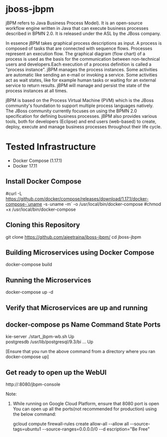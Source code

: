 # jboss-jbpm

jBPM refers to Java Business Process Model). It is an open-source workflow engine written in Java that can execute business processes described in BPMN 2.0. It is released under the ASL by the JBoss company.

In essence jBPM takes graphical process descriptions as input. A process is composed of tasks that are connected with sequence flows. Processes represent an execution flow. The graphical diagram (flow chart) of a process is used as the basis for the communication between non-technical users and developers.Each execution of a process definition is called a "process instance". jBPM manages the process instances. Some activities are automatic like sending an e-mail or invoking a service. Some activities act as wait states, like for example human tasks or waiting for an external service to return results. jBPM will manage and persist the state of the process instances at all times.

jBPM is based on the Process Virtual Machine (PVM) which is the JBoss community's foundation to support multiple process languages natively. The JBoss community currently focuses on using the BPMN 2.0 specification for defining business processes.
jBPM also provides various tools, both for developers (Eclipse) and end users (web-based) to create, deploy, execute and manage business processes throughout their life cycle.

# Tested Infrastructure


* Docker Compose (1.17.1)
* Docker 17.11

## Install Docker Compose 

#curl -L https://github.com/docker/compose/releases/download/1.17.1/docker-compose-`uname -s`-`uname -m` -o /usr/local/bin/docker-compose
#chmod +x /usr/local/bin/docker-compose

## Cloning this Repository


  git clone https://github.com/ajeetraina/jboss-jbpm/
  cd jboss-jbpm

## Building Microservices using Docker Compose

   docker-compose build
   
   
## Running the Microservices

   docker-compose up -d
   
   
## Verify that Microservices are up and running

   docker-compose ps
   Name                 Command               State   Ports
   -----------------------------------------------------------
   kie-server   ./start_jbpm-wb.sh               Up           
   postgresdb   /usr/lib/postgresql/9.3/bi ...   Up  
   
 [Ensure that you run the above command from a directory where you ran docker-compose up]
 
 ## Get ready to open up the WebUI
 
   http://<IP>:8080/jbpm-console
  
  
  Note:
  
  1. While running on Google Cloud Platform, ensure that 8080 port is open
  You can open up all the ports(not recommended for production) using the below command:
  
     gcloud compute firewall-rules create allow-all --allow all  --source-tags=ubuntu1  --source-ranges=0.0.0.0/0 --d
escription="Be Free"                
